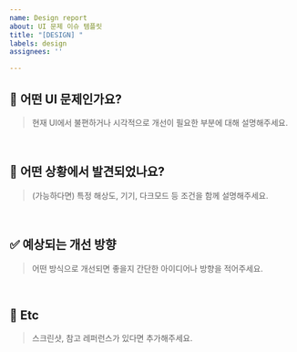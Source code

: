 ```yaml
---
name: Design report
about: UI 문제 이슈 템플릿
title: "[DESIGN] "
labels: design
assignees: ''

---
```


## 🎨 어떤 UI 문제인가요?

> 현재 UI에서 불편하거나 시각적으로 개선이 필요한 부분에 대해 설명해주세요.

<br>

## 📌 어떤 상황에서 발견되었나요?

> (가능하다면) 특정 해상도, 기기, 다크모드 등 조건을 함께 설명해주세요.

<br>

## ✅ 예상되는 개선 방향

> 어떤 방식으로 개선되면 좋을지 간단한 아이디어나 방향을 적어주세요.

<br>

## 🌱 Etc

> 스크린샷, 참고 레퍼런스가 있다면 추가해주세요.
